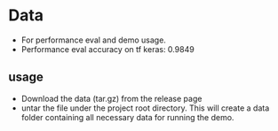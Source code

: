# Data
- For performance eval and demo usage. 
- Performance eval accuracy on tf keras: 0.9849

## usage
- Download the data (tar.gz) from the release page
- untar the file under the project root directory. This will create a data folder containing all necessary data for running the demo.
